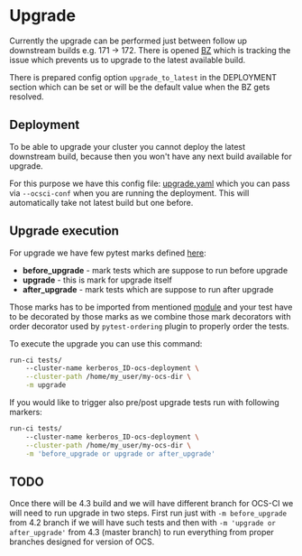 # Upgrade

Currently the upgrade can be performed just between follow up downstream builds
e.g. 171 -> 172.
There is opened [BZ](https://bugzilla.redhat.com/show_bug.cgi?id=1767400) which
is tracking the issue which prevents us to upgrade to the latest available build.

There is prepared config option `upgrade_to_latest` in the DEPLOYMENT section
which can be set or will be the default value when the BZ gets resolved.

## Deployment

To be able to upgrade your cluster you cannot deploy the latest downstream
build, because then you won't have any next build available for upgrade.

For this purpose we have this config file: [upgrade.yaml](/conf/ocsci/upgrade.yaml)
which you can pass via `--ocsci-conf` when you are running the deployment. This will
automatically take not latest build but one before.

## Upgrade execution

For upgrade we have few pytest marks defined [here](/ocs_ci/framework/pytest_customization/marks.py):

* **before_upgrade** - mark tests which are suppose to run before upgrade
* **upgrade** - this is mark for upgrade itself
* **after_upgrade** - mark tests which are suppose to run after upgrade

Those marks has to be imported from mentioned
[module](/ocs_ci/framework/pytest_customization/marks.py) and your test have to
be decorated by those marks as we combine those mark decorators with order
decorator used by `pytest-ordering` plugin to properly order the tests.

To execute the upgrade you can use this command:

```bash
run-ci tests/
    --cluster-name kerberos_ID-ocs-deployment \
    --cluster-path /home/my_user/my-ocs-dir \
    -m upgrade
 ```

If you would like to trigger also pre/post upgrade tests run with following
markers:

```bash
run-ci tests/
    --cluster-name kerberos_ID-ocs-deployment \
    --cluster-path /home/my_user/my-ocs-dir \
    -m 'before_upgrade or upgrade or after_upgrade'
 ```

## TODO

Once there will be 4.3 build and we will have different branch for OCS-CI we
will need to run upgrade in two steps. First run just with `-m before_upgrade`
from 4.2 branch if we will have such tests and then with
`-m 'upgrade or after_upgrade'` from 4.3 (master branch) to run everything from
proper branches designed for version of OCS.
